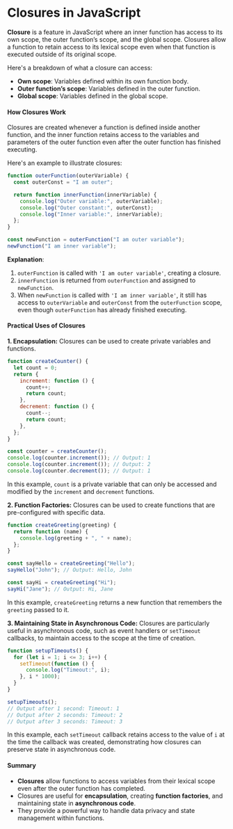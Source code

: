 # Closures in JavaScript

**Closure** is a feature in JavaScript where an inner function has access to its own scope, the outer function’s scope, and the global scope. Closures allow a function to retain access to its lexical scope even when that function is executed outside of its original scope.

Here's a breakdown of what a closure can access:

- **Own scope**: Variables defined within its own function body.
- **Outer function’s scope**: Variables defined in the outer function.
- **Global scope**: Variables defined in the global scope.

#### How Closures Work

Closures are created whenever a function is defined inside another function, and the inner function retains access to the variables and parameters of the outer function even after the outer function has finished executing.

Here's an example to illustrate closures:

```javascript
function outerFunction(outerVariable) {
  const outerConst = "I am outer";

  return function innerFunction(innerVariable) {
    console.log("Outer variable:", outerVariable);
    console.log("Outer constant:", outerConst);
    console.log("Inner variable:", innerVariable);
  };
}

const newFunction = outerFunction("I am outer variable");
newFunction("I am inner variable");
```

**Explanation**:

1. `outerFunction` is called with `'I am outer variable'`, creating a closure.
2. `innerFunction` is returned from `outerFunction` and assigned to `newFunction`.
3. When `newFunction` is called with `'I am inner variable'`, it still has access to `outerVariable` and `outerConst` from the `outerFunction` scope, even though `outerFunction` has already finished executing.

#### Practical Uses of Closures

**1. Encapsulation:**
Closures can be used to create private variables and functions.

```javascript
function createCounter() {
  let count = 0;
  return {
    increment: function () {
      count++;
      return count;
    },
    decrement: function () {
      count--;
      return count;
    },
  };
}

const counter = createCounter();
console.log(counter.increment()); // Output: 1
console.log(counter.increment()); // Output: 2
console.log(counter.decrement()); // Output: 1
```

In this example, `count` is a private variable that can only be accessed and modified by the `increment` and `decrement` functions.

**2. Function Factories:**
Closures can be used to create functions that are pre-configured with specific data.

```javascript
function createGreeting(greeting) {
  return function (name) {
    console.log(greeting + ", " + name);
  };
}

const sayHello = createGreeting("Hello");
sayHello("John"); // Output: Hello, John

const sayHi = createGreeting("Hi");
sayHi("Jane"); // Output: Hi, Jane
```

In this example, `createGreeting` returns a new function that remembers the `greeting` passed to it.

**3. Maintaining State in Asynchronous Code:**
Closures are particularly useful in asynchronous code, such as event handlers or `setTimeout` callbacks, to maintain access to the scope at the time of creation.

```javascript
function setupTimeouts() {
  for (let i = 1; i <= 3; i++) {
    setTimeout(function () {
      console.log("Timeout:", i);
    }, i * 1000);
  }
}

setupTimeouts();
// Output after 1 second: Timeout: 1
// Output after 2 seconds: Timeout: 2
// Output after 3 seconds: Timeout: 3
```

In this example, each `setTimeout` callback retains access to the value of `i` at the time the callback was created, demonstrating how closures can preserve state in asynchronous code.

#### Summary

- **Closures** allow functions to access variables from their lexical scope even after the outer function has completed.
- Closures are useful for **encapsulation**, creating **function factories**, and maintaining state in **asynchronous code**.
- They provide a powerful way to handle data privacy and state management within functions.

